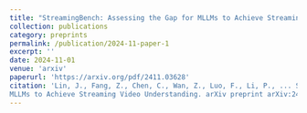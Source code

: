 ```yaml
---
title: "StreamingBench: Assessing the Gap for MLLMs to Achieve Streaming Video Understanding"
collection: publications
category: preprints
permalink: /publication/2024-11-paper-1
excerpt: ''
date: 2024-11-01
venue: 'arxiv'
paperurl: 'https://arxiv.org/pdf/2411.03628'
citation: 'Lin, J., Fang, Z., Chen, C., Wan, Z., Luo, F., Li, P., ... Sun, M. (2024). StreamingBench: Assessing the Gap for
MLLMs to Achieve Streaming Video Understanding. arXiv preprint arXiv:2411.03628. November 2024'
---
```

